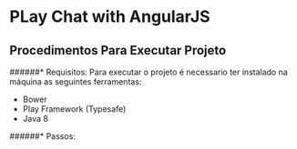 # PLay Chat with AngularJS

## Procedimentos Para Executar Projeto

######* Requisitos:
Para executar o projeto é necessario ter instalado na máquina as seguintes ferramentas:

* Bower
* Play Framework (Typesafe)
* Java 8
    
    
    
######* Passos:
    
